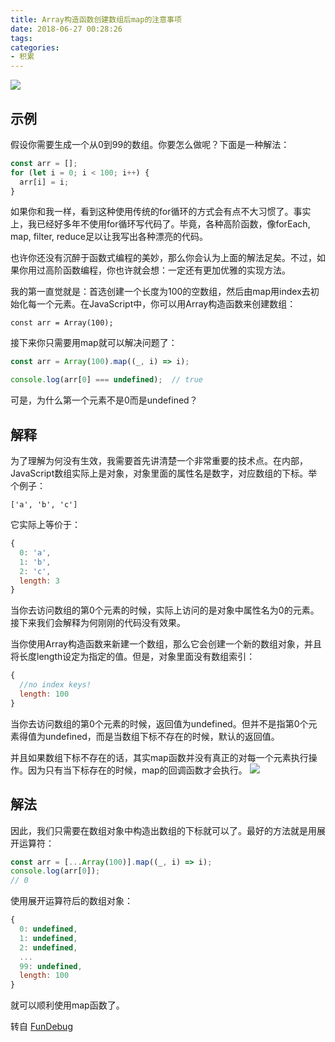 ```yaml
---
title: Array构造函数创建数组后map的注意事项
date: 2018-06-27 00:28:26
tags:
categories:
- 积累
---
```

![](https://s2.ax1x.com/2019/06/28/ZKjhGR.png)
## 示例
假设你需要生成一个从0到99的数组。你要怎么做呢？下面是一种解法：
```javascript
const arr = [];
for (let i = 0; i < 100; i++) {
  arr[i] = i;
}
```
<!-- more -->
如果你和我一样，看到这种使用传统的for循环的方式会有点不大习惯了。事实上，我已经好多年不使用for循环写代码了。毕竟，各种高阶函数，像forEach, map, filter, reduce足以让我写出各种漂亮的代码。

也许你还没有沉醉于函数式编程的美妙，那么你会认为上面的解法足矣。不过，如果你用过高阶函数编程，你也许就会想：一定还有更加优雅的实现方法。

我的第一直觉就是：首选创建一个长度为100的空数组，然后由map用index去初始化每一个元素。在JavaScript中，你可以用Array构造函数来创建数组：
```
const arr = Array(100);
```
接下来你只需要用map就可以解决问题了：
```javascript
const arr = Array(100).map((_, i) => i);

console.log(arr[0] === undefined);  // true
```
可是，为什么第一个元素不是0而是undefined？

## 解释
为了理解为何没有生效，我需要首先讲清楚一个非常重要的技术点。在内部，JavaScript数组实际上是对象，对象里面的属性名是数字，对应数组的下标。举个例子：
```
['a', 'b', 'c']
```
它实际上等价于：
```javascript
{
  0: 'a',
  1: 'b',
  2: 'c',
  length: 3
}
```
当你去访问数组的第0个元素的时候，实际上访问的是对象中属性名为0的元素。接下来我们会解释为何刚刚的代码没有效果。

当你使用Array构造函数来新建一个数组，那么它会创建一个新的数组对象，并且将长度length设定为指定的值。但是，对象里面没有数组索引：
```javascript
{
  //no index keys!
  length: 100
}
```
当你去访问数组的第0个元素的时候，返回值为undefined。但并不是指第0个元素得值为undefined，而是当数组下标不存在的时候，默认的返回值。

并且如果数组下标不存在的话，其实map函数并没有真正的对每一个元素执行操作。因为只有当下标存在的时候，map的回调函数才会执行。
![](https://s2.ax1x.com/2019/06/28/ZKjoM6.png)
## 解法
因此，我们只需要在数组对象中构造出数组的下标就可以了。最好的方法就是用展开运算符：
```javascript
const arr = [...Array(100)].map((_, i) => i);
console.log(arr[0]);
// 0
```
使用展开运算符后的数组对象：
```javascript
{
  0: undefined,
  1: undefined,
  2: undefined,
  ...
  99: undefined,
  length: 100
}
```
就可以顺利使用map函数了。
 
转自  [FunDebug](https://blog.fundebug.com/2018/06/26/why-mapping-constructed-array-not-work/)